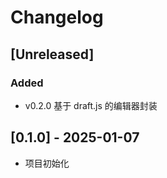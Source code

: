 # Changelog

## [Unreleased]

### Added

- v0.2.0 基于 draft.js 的编辑器封装

## [0.1.0] - 2025-01-07

- 项目初始化
